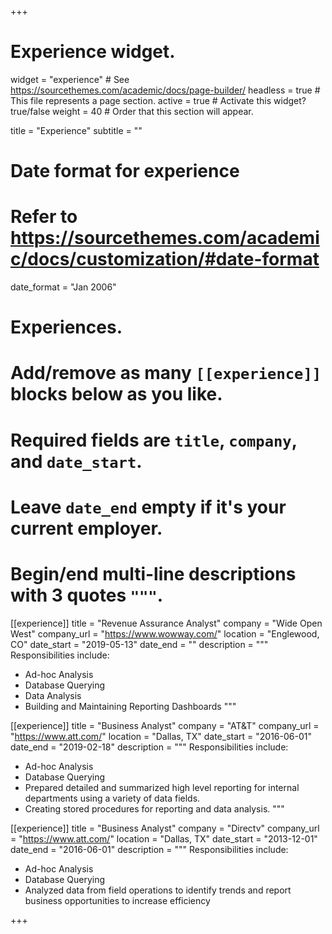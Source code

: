 +++
# Experience widget.
widget = "experience"  # See https://sourcethemes.com/academic/docs/page-builder/
headless = true  # This file represents a page section.
active = true  # Activate this widget? true/false
weight = 40  # Order that this section will appear.

title = "Experience"
subtitle = ""

# Date format for experience
#   Refer to https://sourcethemes.com/academic/docs/customization/#date-format
date_format = "Jan 2006"

# Experiences.
#   Add/remove as many `[[experience]]` blocks below as you like.
#   Required fields are `title`, `company`, and `date_start`.
#   Leave `date_end` empty if it's your current employer.
#   Begin/end multi-line descriptions with 3 quotes `"""`.
[[experience]]
  title = "Revenue Assurance Analyst"
  company = "Wide Open West"
  company_url = "https://www.wowway.com/"
  location = "Englewood, CO"
  date_start = "2019-05-13"
  date_end = ""
  description = """
  Responsibilities include:
  
  * Ad-hoc Analysis
  * Database Querying
  * Data Analysis
  * Building and Maintaining Reporting Dashboards
  """

[[experience]]
  title = "Business Analyst"
  company = "AT&T"
  company_url = "https://www.att.com/"
  location = "Dallas, TX"
  date_start = "2016-06-01"
  date_end = "2019-02-18"
  description = """
  Responsibilities include:
  
  * Ad-hoc Analysis
  * Database Querying
  * Prepared detailed and summarized high level reporting for internal departments using a variety of data fields.
  * Creating stored procedures for reporting and data analysis.
  """
  
[[experience]]
  title = "Business Analyst"
  company = "Directv"
  company_url = "https://www.att.com/"
  location = "Dallas, TX"
  date_start = "2013-12-01"
  date_end = "2016-06-01"
  description = """
  Responsibilities include:
  
  * Ad-hoc Analysis
  * Database Querying
  * Analyzed data from field operations to identify trends and report business opportunities to increase efficiency

+++
